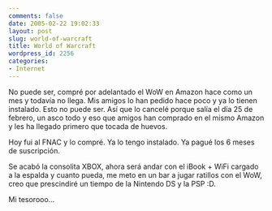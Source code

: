 ```yaml
---
comments: false
date: 2005-02-22 19:02:33
layout: post
slug: world-of-warcraft
title: World of Warcraft
wordpress_id: 2256
categories:
- Internet
---
```


No puede ser, compré por adelantado el WoW en Amazon hace como un mes y todavía no llega. Mis amigos lo han pedido hace poco y ya lo tienen instalado. Esto no puede ser. Así que lo cancelé porque salía el día 25 de febrero, un asco todo y eso que amigos han comprado en el mismo Amazon y les ha llegado primero que tocada de huevos.





Hoy fui al FNAC y lo compré. Ya lo tengo instalado. Ya pagué los 6 meses de suscripción.





Se acabó la consolita XBOX, ahora será andar con el iBook + WiFi cargado a la espalda y cuanto pueda, me meto en un bar a jugar ratillos con el WoW, creo que prescindiré un tiempo de la Nintendo DS y la PSP :D.





Mi tesorooo…




 
